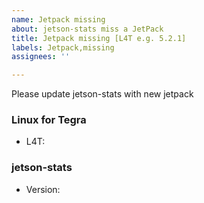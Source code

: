 ```yaml
---
name: Jetpack missing
about: jetson-stats miss a JetPack
title: Jetpack missing [L4T e.g. 5.2.1]
labels: Jetpack,missing
assignees: ''

---
```


Please update jetson-stats with new jetpack
<!-- Complete all fields -->
### Linux for Tegra

- L4T:

### jetson-stats
<!-- Use jtop -v -->
- Version:
